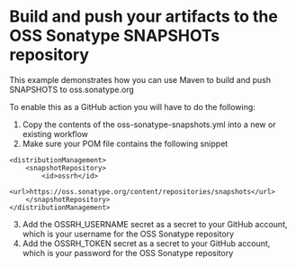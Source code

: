 # Build and push your artifacts to the OSS Sonatype SNAPSHOTs repository

This example demonstrates how you can use Maven to build and push SNAPSHOTS to
oss.sonatype.org

To enable this as a GitHub action you will have to do the following:

1. Copy the contents of the oss-sonatype-snapshots.yml into a new or existing workflow
2. Make sure your POM file contains the following snippet

```
<distributionManagement>      
    <snapshotRepository>
        <id>ossrh</id>
        <url>https://oss.sonatype.org/content/repositories/snapshots</url>
    </snapshotRepository>
</distributionManagement>

```

3. Add the OSSRH_USERNAME secret as a secret to your GitHub account, which is 
   your username for the OSS Sonatype repository
4. Add the OSSRH_TOKEN secret as a secret to your GitHub account, which is your
   password for the OSS Sonatype repository
